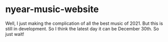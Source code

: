 # nyear-music-website
Well, I just making the complication of all the best music of 2021. But this is still in development. So I think the latest day it can be December 30th. So just wait!
